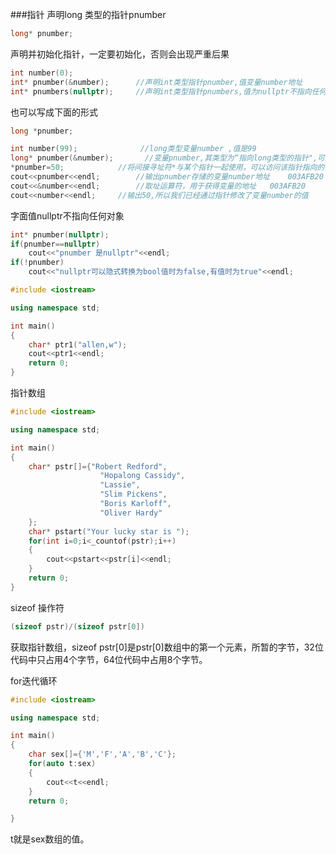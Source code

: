 ###指针
声明long 类型的指针pnumber
```cpp
long* pnumber;
```
声明并初始化指针，一定要初始化，否则会出现严重后果
```cpp
int number(0);
int* pnumber(&number);		//声明int类型指针pnumber,值变量number地址
int* pnumbers(nullptr);		//声明int类型指针pnumbers,值为nullptr不指向任何对象
```
也可以写成下面的形式
```cpp
long *pnumber;
```
```cpp
int number(99);              //long类型变量number ,值是99
long* pnumber(&number);       //变量pnumber,其类型为“指向long类型的指针",可用来存储变量number的地址。
*pnumber=50;			//将间接寻址符*与某个指针一起使用，可以访问该指针指向的变量内容。
cout<<pnumber<<endl;		//输出pnumber存储的变量number地址	003AFB20
cout<<&number<<endl;		//取址运算符，用于获得变量的地址	003AFB20
cout<<number<<endl;		//输出50,所以我们已经通过指针修改了变量number的值
```
字面值nullptr不指向任何对象
```cpp
int* pnumber(nullptr);
if(pnumber==nullptr)
    cout<<"pnumber 是nullptr"<<endl;
if(!pnumber)
    cout<<"nullptr可以隐式转换为bool值时为false,有值时为true"<<endl;
```

```cpp
#include <iostream>

using namespace std;

int main()
{
	char* ptr1("allen,w");
	cout<<ptr1<<endl;
	return 0;
}
```
指针数组
```cpp
#include <iostream>

using namespace std;

int main()
{
	char* pstr[]={"Robert Redford",
					"Hopalong Cassidy",
					"Lassie",
					"Slim Pickens",
					"Boris Karloff",
					"Oliver Hardy"
	};
	char* pstart("Your lucky star is ");
	for(int i=0;i<_countof(pstr);i++)
	{
		cout<<pstart<<pstr[i]<<endl;
	}
	return 0;
}
```
sizeof 操作符
```cpp
(sizeof pstr)/(sizeof pstr[0])
```
获取指针数组，sizeof pstr[0]是pstr[0]数组中的第一个元素，所暂的字节，32位代码中只占用4个字节，64位代码中占用8个字节。

for迭代循环
```cpp
#include <iostream>

using namespace std;

int main()
{
	char sex[]={'M','F','A','B','C'};
	for(auto t:sex)
	{
		cout<<t<<endl;
	}
	return 0;

}
```
t就是sex数组的值。
